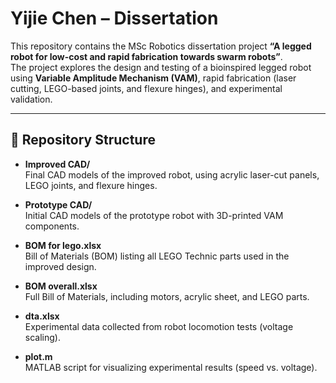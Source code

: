 # Yijie Chen – Dissertation

This repository contains the MSc Robotics dissertation project **“A legged robot for low-cost and rapid fabrication towards swarm robots”**.  
The project explores the design and testing of a bioinspired legged robot using **Variable Amplitude Mechanism (VAM)**, rapid fabrication (laser cutting, LEGO-based joints, and flexure hinges), and experimental validation.

---

## 📂 Repository Structure

- **Improved CAD/**  
  Final CAD models of the improved robot, using acrylic laser-cut panels, LEGO joints, and flexure hinges.

- **Prototype CAD/**  
  Initial CAD models of the prototype robot with 3D-printed VAM components.

- **BOM for lego.xlsx**  
  Bill of Materials (BOM) listing all LEGO Technic parts used in the improved design.

- **BOM overall.xlsx**  
  Full Bill of Materials, including motors, acrylic sheet, and LEGO parts.

- **dta.xlsx**  
  Experimental data collected from robot locomotion tests (voltage scaling).

- **plot.m**  
  MATLAB script for visualizing experimental results (speed vs. voltage).

